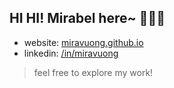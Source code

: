 ## HI HI! Mirabel here~ 🍓✨🌸
- website: [miravuong.github.io](https://miravuong.github.io/)
- linkedin: [/in/miravuong](https://www.linkedin.com/in/miravuong/)

> feel free to explore my work!
